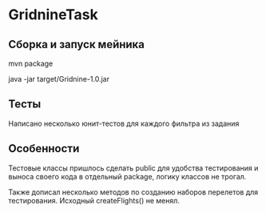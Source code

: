 # GridnineTask

##  Сборка и запуск мейника

mvn package

java -jar target/Gridnine-1.0.jar

## Тесты

Написано несколько юнит-тестов для каждого фильтра из задания

## Особенности

Тестовые классы пришлось сделать public для удобства тестирования и выноса своего кода в отдельный package, логику классов не трогал.

Также дописал несколько методов по созданию наборов перелетов для тестирования. Исходный createFlights() не менял.

